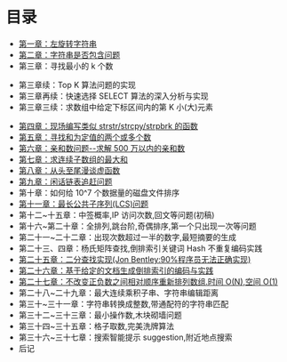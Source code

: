 目录
==============================

* [第一章：左旋转字符串](01.0.md)
* [第二章：字符串是否包含问题](02.0.md)
* 第三章：寻找最小的 k 个数
 - 第三章续：Top K 算法问题的实现
 - 第三章再续：快速选择 SELECT 算法的深入分析与实现
 - 第三章三续：求数组中给定下标区间内的第 K 小(大)元素
* [第四章：现场编写类似 strstr/strcpy/strpbrk 的函数](04.0.md)
* [第五章：寻找和为定值的两个或多个数](05.0.md)
* [第六章：亲和数问题--求解 500 万以内的亲和数](06.0.md)
* [第七章：求连续子数组的最大和](07.0.md)
* [第八章：从头至尾漫谈虚函数](08.0.md)
* [第九章：闲话链表追赶问题](09.0.md)
* 第十章：如何给 10^7 个数据量的磁盘文件排序
* [第十一章：最长公共子序列(LCS)问题](11.0.md)
* 第十二~十五章：中签概率,IP 访问次数,回文等问题(初稿)
* 第十六~第二十章：全排列,跳台阶,奇偶排序,第一个只出现一次等问题
* 第二十一~二十二章：出现次数超过一半的数字,最短摘要的生成
* 第二十三、四章：杨氏矩阵查找,倒排索引关键词 Hash 不重复编码实践
* [第二十五章：二分查找实现(Jon Bentley:90%程序员无法正确实现)](25.0.md)
* [第二十六章：基于给定的文档生成倒排索引的编码与实践](26.0.md)
* [第二十七章：不改变正负数之间相对顺序重新排列数组.时间 O(N),空间 O(1)](27.0.md)
* 第二十八~二十九章：最大连续乘积子串、字符串编辑距离
* 第三十~三十一章：字符串转换成整数,带通配符的字符串匹配
* 第三十二~三十三章：最小操作数,木块砌墙问题
* 第三十四~三十五章：格子取数,完美洗牌算法
* 第三十六~三十七章：搜索智能提示 suggestion,附近地点搜索
* 后记
